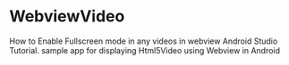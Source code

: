 # WebviewVideo
How to Enable Fullscreen mode in any videos in webview Android Studio Tutorial. sample app for displaying Html5Video using Webview in Android
